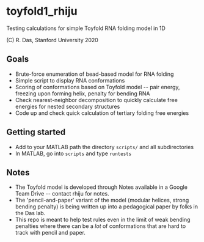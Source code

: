 # toyfold1_rhiju
Testing calculations for simple Toyfold RNA folding model in 1D

(C) R. Das, Stanford University 2020

## Goals
* Brute-force enumeration of bead-based model for RNA folding
* Simple script to display RNA conformations
* Scoring of conformations based on Toyfold model -- pair energy, freezing upon forming helix, penalty for bending RNA
* Check nearest-neighbor decomposition to quickly calculate free energies for nested secondary structures
* Code up and check quick calculation of tertiary folding free energies

## Getting started
* Add to your MATLAB path the directory `scripts/` and all subdirectories 
* In MATLAB, go into `scripts` and type `runtests` 

## Notes
* The Toyfold model is developed through Notes available in a Google Team Drive -- contact rhiju for notes. 
* The 'pencil-and-paper' variant of the model (modular helices, strong bending penalty) is being written up into a pedagogical paper by folks in the Das lab.
* This repo is meant to help test rules even in the limit of weak bending penalties where there can be a *lot* of conformations that are hard to track with pencil and paper.
